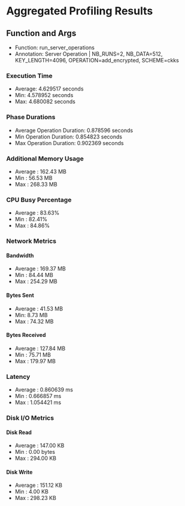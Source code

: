 # Aggregated Profiling Results
## Function and Args
- Function: run_server_operations
- Annotation: Server Operation | NB_RUNS=2, NB_DATA=512, KEY_LENGTH=4096, OPERATION=add_encrypted, SCHEME=ckks
### Execution Time
- Average: 4.629517 seconds
- Min: 4.578952 seconds
- Max: 4.680082 seconds
### Phase Durations
- Average Operation Duration: 0.878596 seconds
- Min Operation Duration: 0.854823 seconds
- Max Operation Duration: 0.902369 seconds
### Additional Memory Usage
- Average : 162.43 MB
- Min : 56.53 MB
- Max : 268.33 MB
### CPU Busy Percentage
- Average : 83.63%
- Min : 82.41%
- Max : 84.86%
### Network Metrics
#### Bandwidth
- Average : 169.37 MB
- Min : 84.44 MB
- Max : 254.29 MB
#### Bytes Sent
- Average : 41.53 MB
- Min: 8.73 MB
- Max : 74.32 MB
#### Bytes Received
- Average : 127.84 MB
- Min : 75.71 MB
- Max : 179.97 MB
### Latency
- Average : 0.860639 ms
- Min : 0.666857 ms
- Max : 1.054421 ms
### Disk I/O Metrics
#### Disk Read
- Average : 147.00 KB
- Min : 0.00 bytes
- Max : 294.00 KB
#### Disk Write
- Average : 151.12 KB
- Min : 4.00 KB
- Max : 298.23 KB
